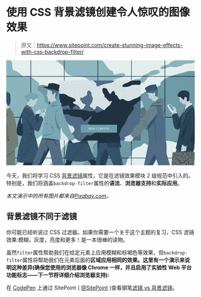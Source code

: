 # 使用 CSS 背景滤镜创建令人惊叹的图像效果

> 原文：<https://www.sitepoint.com/create-stunning-image-effects-with-css-backdrop-filter/>

![CSS backdrop-filter property](img/e47902cfd164abd8240bf8504010fd10.png)

今天，我们将学习 CSS [背景滤镜](https://drafts.fxtf.org/filters-2/#BackdropFilterProperty)属性，它是在滤镜效果模块 2 级规范中引入的。特别是，我们将涵盖`backdrop-filter`属性的**语法**、**浏览器支持**和**实际应用**。

*本文演示中的所有图片都来自[Pixabay.com](https://pixabay.com/)。*

## 背景滤镜不同于滤镜

你可能已经听说过 CSS 过滤器。如果你需要一个关于这个主题的复习，CSS 滤镜效果:模糊，灰度，亮度和更多！是一本很棒的读物。

虽然`filter`属性帮助我们在给定元素上应用模糊和棕褐色等效果，但`backdrop-filter`属性将帮助我们在元素后面的**区域应用相同的效果。这里有一个演示来说明这种差异(确保您使用的浏览器像 Chrome 一样，并且启用了实验性 Web 平台功能标志——下一节将详细介绍浏览器支持):**

在 [CodePen](http://codepen.io) 上通过 SitePoint ( [@SitePoint](http://codepen.io/SitePoint) )查看钢笔[滤镜 vs 背景滤镜](http://codepen.io/SitePoint/pen/MbrNWW/)。
